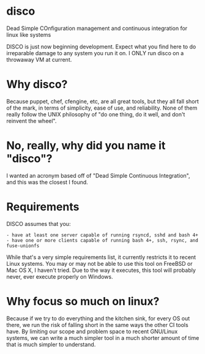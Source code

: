 disco
=====

Dead Simple COnfiguration management and continuous integration for linux like systems

DISCO is just now beginning development. Expect what you find here to do irreparable damage
to any system you run it on. I ONLY run disco on a throwaway VM at current.

Why disco?
=====

Because puppet, chef, cfengine, etc, are all great tools, but they all fall
short of the mark, in terms of simplicity, ease of use, and reliability.
None of them really follow the UNIX philosophy of "do one thing, do it well,
and don't reinvent the wheel".

No, really, why did you name it "disco"?
=====
I wanted an acronym based off of "Dead Simple Continuous Integration", and this was
the closest I found.

Requirements
=====

DISCO assumes that you:

    - have at least one server capable of running rsyncd, sshd and bash 4+
    - have one or more clients capable of running bash 4+, ssh, rsync, and fuse-unionfs

While that's a very simple requirements list, it currently restricts it to recent Linux
systems. You may or may not be able to use this tool on FreeBSD or Mac OS X, I haven't
tried. Due to the way it executes, this tool will probably never, ever execute properly
on Windows.

Why focus so much on linux?
=====

Because if we try to do everything and the kitchen sink, for every OS out there, we run
the risk of falling short in the same ways the other CI tools have. By limiting our scope
and problem space to recent GNU/Linux systems, we can write a much simpler tool in a
much shorter amount of time that is much simpler to understand.